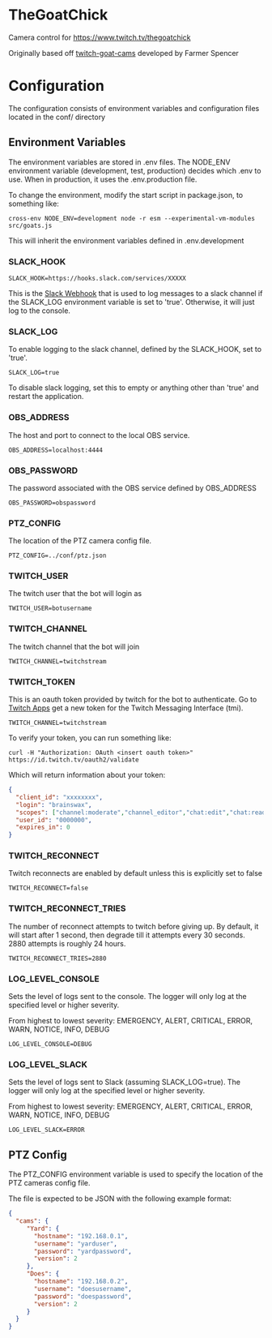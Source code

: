 # TheGoatChick
Camera control for https://www.twitch.tv/thegoatchick

Originally based off [twitch-goat-cams](https://github.com/spencerlambert/twitch-goat-cams) developed by Farmer Spencer

# Configuration

The configuration consists of environment variables and configuration files located in the conf/ directory

## Environment Variables
The environment variables are stored in .env files. The NODE_ENV environment variable (development, test, production) decides which .env to use. When in production, it uses the .env.production file.

To change the environment, modify the start script in package.json, to something like:
```shell
cross-env NODE_ENV=development node -r esm --experimental-vm-modules src/goats.js
```
This will inherit the environment variables defined in .env.development

### SLACK_HOOK
```shell
SLACK_HOOK=https://hooks.slack.com/services/XXXXX
```
This is the [Slack Webhook](https://api.slack.com/messaging/webhooks#create_a_webhook) that is used to log messages to a slack channel if the SLACK_LOG environment variable is set to 'true'. Otherwise, it will just log to the console.

### SLACK_LOG
To enable logging to the slack channel, defined by the SLACK_HOOK, set to 'true'.
```shell
SLACK_LOG=true
```
To disable slack logging, set this to empty or anything other than 'true' and restart the application.

### OBS_ADDRESS
The host and port to connect to the local OBS service.
```shell
OBS_ADDRESS=localhost:4444
```

### OBS_PASSWORD
The password associated with the OBS service defined by OBS_ADDRESS
```shell
OBS_PASSWORD=obspassword
```

### PTZ_CONFIG
The location of the PTZ camera config file.

```shell
PTZ_CONFIG=../conf/ptz.json
```

### TWITCH_USER
The twitch user that the bot will login as
```shell
TWITCH_USER=botusername
```

### TWITCH_CHANNEL
The twitch channel that the bot will join
```shell
TWITCH_CHANNEL=twitchstream
```

### TWITCH_TOKEN
This is an oauth token provided by twitch for the bot to authenticate. Go to [Twitch Apps](https://twitchapps.com/tmi/) get a new token for the Twitch Messaging Interface (tmi).

```shell
TWITCH_CHANNEL=twitchstream
```

To verify your token, you can run something like:
```shell
curl -H "Authorization: OAuth <insert oauth token>" https://id.twitch.tv/oauth2/validate
```

Which will return information about your token:

```JSON
{
  "client_id": "xxxxxxxx",
  "login": "brainswax",
  "scopes": ["channel:moderate","channel_editor","chat:edit","chat:read","whispers: edit","whispers:read"],
  "user_id": "0000000",
  "expires_in": 0
}
```

### TWITCH_RECONNECT
Twitch reconnects are enabled by default unless this is explicitly set to false
```shell
TWITCH_RECONNECT=false
```

### TWITCH_RECONNECT_TRIES
The number of reconnect attempts to twitch before giving up. By default, it will start after 1 second, then degrade till it attempts every 30 seconds. 2880 attempts is roughly 24 hours.

```shell
TWITCH_RECONNECT_TRIES=2880
```

### LOG_LEVEL_CONSOLE
Sets the level of logs sent to the console. The logger will only log at the specified level or higher severity.

From highest to lowest severity: EMERGENCY, ALERT, CRITICAL, ERROR, WARN, NOTICE, INFO, DEBUG

```shell
LOG_LEVEL_CONSOLE=DEBUG
```

### LOG_LEVEL_SLACK
Sets the level of logs sent to Slack (assuming SLACK_LOG=true). The logger will only log at the specified level or higher severity.

From highest to lowest severity: EMERGENCY, ALERT, CRITICAL, ERROR, WARN, NOTICE, INFO, DEBUG

```shell
LOG_LEVEL_SLACK=ERROR
```

## PTZ Config
The PTZ_CONFIG environment variable is used to specify the location of the PTZ cameras config file.

The file is expected to be JSON with the following example format:

```json
{
  "cams": {
     "Yard": {
       "hostname": "192.168.0.1",
       "username": "yarduser",
       "password": "yardpassword",
       "version": 2
     },
     "Does": {
       "hostname": "192.168.0.2",
       "username": "doesusername",
       "password": "doespassword",
       "version": 2
     }
  }
}
```

